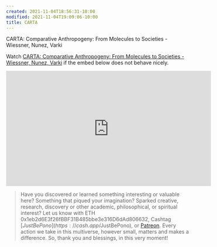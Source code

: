 ```yaml
---
created: 2021-11-04T18:56:31-10:00
modified: 2021-11-04T19:09:06-10:00
title: CARTA
---
```


CARTA: Comparative Anthropogeny: From Molecules to Societies - Wiessner, Nunez, Varki

Watch [CARTA: Comparative Anthropogeny: From Molecules to Societies - Wiessner, Nunez, Varki](https://youtu.be/oeNh9ZfJGuM) if the embed below does not behave nicely. 

<div class="embed-container"><iframe loading="lazy" width="560" height="315" src="https://www.youtube.com/embed/oeNh9ZfJGuM" title="YouTube video player" frameborder="0" allow="accelerometer; autoplay; clipboard-write; encrypted-media; gyroscope; picture-in-picture" allowfullscreen></iframe></div>

> Have you discovered or learned something interesting or valuable here? Something that piqued your imagination? Sparked creative, research, discovery or other academic, philosophical, or spiritual interest? Let us know with ETH 0x1eb2d6E3f26fBBF31B485bbe3e316D6dAd806632, Cashtag [$JustBePono](https://cash.app/$JustBePono), or [Patreon](https://patreon.com/metavalent). Every action we take in this multiverse, however small, matters and makes a difference. So, thank you and blessings, in this very moment!

